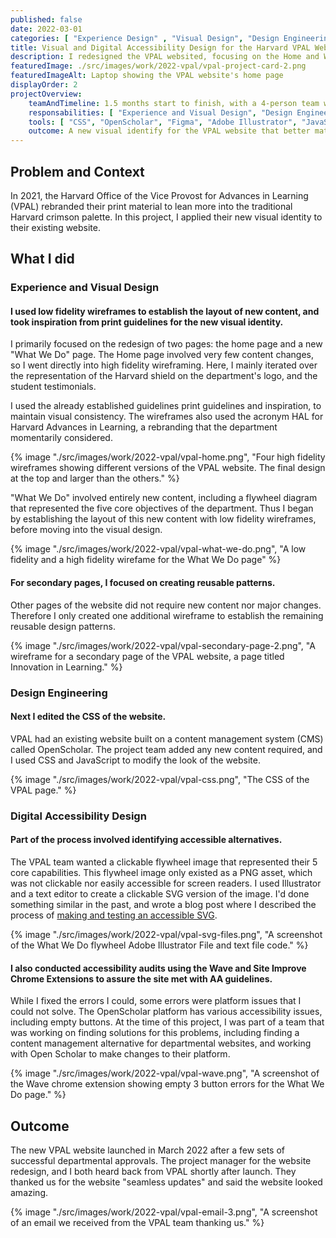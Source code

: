 ```yaml
---
published: false
date: 2022-03-01
categories: [ "Experience Design" , "Visual Design", "Design Engineering", "Digital Accessibility" ]
title: Visual and Digital Accessibility Design for the Harvard VPAL Website
description: I redesigned the VPAL websited, focusing on the Home and What We Do pages. I also conducted a manual and automated accessibility audit, and consulted on accessibile alternatives for a visual asset.
featuredImage: ./src/images/work/2022-vpal/vpal-project-card-2.png
featuredImageAlt: Laptop showing the VPAL website's home page
displayOrder: 2
projectOverview:
    teamAndTimeline: 1.5 months start to finish, with a 4-person team working remotely.
    responsabilities: [ "Experience and Visual Design", "Design Engineering",  "Digital Accessibility Design" ]
    tools: [ "CSS", "OpenScholar", "Figma", "Adobe Illustrator", "JavaScript" ]
    outcome: A new visual identify for the VPAL website that better match the university's core brand, and included a "What We Do" page that better communicated the department's role and value.
---
```

## Problem and Context
In 2021, the Harvard Office of the Vice Provost for Advances in Learning (VPAL) rebranded their print material to lean more into the traditional Harvard crimson palette. In this project, I applied their new visual identity to their existing website. 

## What I did

<h3 id="visual-design">Experience and Visual Design</h3>

#### I used low fidelity wireframes to establish the layout of new content, and took inspiration from print guidelines for the new visual identity.
I primarily focused on the redesign of two pages: the home page and a new "What We Do" page. The Home page involved very few content changes, so I went directly into high fidelity wireframing. Here, I mainly iterated over the representation of the Harvard shield on the department's logo, and the student testimonials. 

I used the already established guidelines print guidelines and inspiration, to maintain visual consistency. The wireframes also used the acronym HAL for Harvard Advances in Learning, a rebranding that the department momentarily considered.

<div class="image-wrapper">
{% image "./src/images/work/2022-vpal/vpal-home.png", "Four high fidelity wireframes showing different versions of the VPAL website. The final design at the top and larger than the others." %}
</div>

"What We Do" involved entirely new content,  including a flywheel diagram that represented the five core objectives of the department. Thus I began by establishing the layout of this new content with low fidelity wireframes, before moving into the visual design.

<div class="image-wrapper">

{% image "./src/images/work/2022-vpal/vpal-what-we-do.png", "A low fidelity and a high fidelity wirefame for the What We Do page" %}
</div>



#### For secondary pages, I focused on creating reusable patterns.
Other pages of the website did not require new content nor major changes. Therefore I only created one additional wireframe to establish the remaining reusable design patterns.


<div class="image-wrapper">
{% image "./src/images/work/2022-vpal/vpal-secondary-page-2.png", "A wireframe for a secondary page of the VPAL website, a page titled Innovation in Learning." %}
</div>



<h3 id="design-engineering">Design Engineering</h3>

#### Next I edited the CSS of the website.
VPAL had an existing website built on  a content management system (CMS) called OpenScholar. The project team added any new content required, and I used CSS and JavaScript to modify the look of the website. 

<div class="image-wrapper">
{% image "./src/images/work/2022-vpal/vpal-css.png", "The CSS of the VPAL page." %}
</div>

<h3 id="digital-accessibility-design">Digital Accessibility Design</h3>

#### Part of the process involved identifying accessible alternatives.
The VPAL team wanted a clickable flywheel image that represented their 5 core capabilities. This flywheel image only existed as a PNG asset, which was not clickable nor easily accessible for screen readers. I used Illustrator and a text editor to create a clickable SVG version of the image. I'd done something similar in the past, and wrote a blog post where I described the process of [making and testing an accessible SVG](https://www.zoracabrera.com/blog/making-and-testing-an-accessible-svg/).

<div class="image-wrapper">
{% image "./src/images/work/2022-vpal/vpal-svg-files.png", "A screenshot of the What We Do flywheel Adobe Illustrator File and text file code." %}
</div>


#### I also conducted accessibility audits using the Wave and Site Improve Chrome Extensions to assure the site met with AA guidelines.
While I fixed the errors I could, some errors were platform issues that I could not solve. The OpenScholar platform has various accessibility issues, including empty buttons. At the time of this project, I was part of a team that was working on finding solutions for this problems, including finding a content management alternative for departmental websites, and working with Open Scholar to make changes to their platform.

<div class="image-wrapper">
{% image "./src/images/work/2022-vpal/vpal-wave.png", "A screenshot of the Wave chrome extension showing empty 3 button errors for the What We Do page." %}
</div>

## Outcome
The new VPAL website launched in March 2022 after a few sets of successful departmental approvals. The project manager for the website redesign, and I both heard back from VPAL shortly after launch. They thanked us for the website "seamless updates" and said the website looked amazing.

<div class="image-wrapper">
{% image "./src/images/work/2022-vpal/vpal-email-3.png", "A screenshot of an email we received from the VPAL team thanking us." %}
</div>


